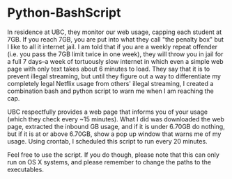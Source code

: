 Python-BashScript
=================

In residence at UBC, they monitor our web usage, capping each student at 7GB. If you reach 7GB, you are put into what they call "the penalty box" but I like to all it internet jail. I am told that if you are a weekly repeat offender (i.e. you pass the 7GB limit twice in one week), they will throw you in jail for a full 7 days–a week of tortuously slow internet in which even a simple web page with only text takes about 6 minutes to load. They say that it is to prevent illegal streaming, but until they figure out a way to differentiate my completely legal Netflix usage from others' illegal streaming, I created a combination bash and python script to warn me when I am reaching the cap. 

UBC respectfully provides a web page that informs you of your usage (which they check every ~15 minutes). What I did was downloaded the web page, extracted the inbound GB usage, and if it is under 6.70GB do nothing, but if it is at or above 6.70GB, show a pop up window that warns me of my usage. Using crontab, I scheduled this script to run every 20 minutes. 

Feel free to use the script. If you do though, please note that this can only run on OS X systems, and please remember to change the paths to the executables. 
